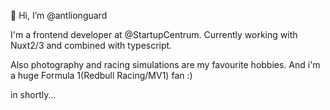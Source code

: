 👋 Hi, I’m @antlionguard

I'm a frontend developer at @StartupCentrum. Currently working with Nuxt2/3 and combined with typescript.

Also photography and racing simulations are my favourite hobbies. And i'm a huge Formula 1(Redbull Racing/MV1) fan :)

in shortly...

<!---
antlionguard/antlionguard is a ✨ special ✨ repository because its `README.md` (this file) appears on your GitHub profile.
You can click the Preview link to take a look at your changes.
--->
